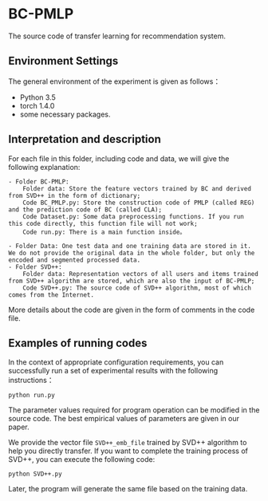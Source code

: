 BC-PMLP
=======
The source code of transfer learning for recommendation system.

Environment Settings
---------------------
The general environment of the experiment is given as follows： 

- Python 3.5
- torch 1.4.0
- some necessary packages.
	
Interpretation and description
------------------------------
For each file in this folder, including code and data, we will give the following explanation:

    - Folder BC-PMLP: 
	    Folder data: Store the feature vectors trained by BC and derived from SVD++ in the form of dictionary;
	    Code BC_PMLP.py: Store the construction code of PMLP (called REG) and the prediction code of BC (called CLA);
	    Code Dataset.py: Some data preprocessing functions. If you run this code directly, this function file will not work;
	    Code run.py: There is a main function inside。
		
    - Folder Data: One test data and one training data are stored in it. We do not provide the original data in the whole folder, but only the encoded and segmented processed data.
    - Folder SVD++: 
	    Folder data: Representation vectors of all users and items trained from SVD++ algorithm are stored, which are also the input of BC-PMLP;
	    Code SVD++.py: The source code of SVD++ algorithm, most of which comes from the Internet.

More details about the code are given in the form of comments in the code file.

Examples of running codes
-------------------------
In the context of appropriate configuration requirements, you can successfully run a set of experimental results with the following instructions：
```
python run.py
```
The parameter values required for program operation can be modified in the source code. The best empirical values of parameters are given in our paper.

We provide the vector file `SVD++_emb_file` trained by SVD++ algorithm to help you directly transfer. If you want to complete the training process of SVD++, you can execute the following code:
```
python SVD++.py
```
Later, the program will generate the same file based on the training data.
